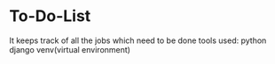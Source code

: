 # To-Do-List
It keeps track of all the jobs which need to be done
tools used:
python
django
venv(virtual environment)

